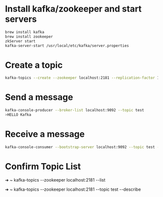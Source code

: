 # Install kafka/zookeeper and start servers

```bash
brew install kafka
brew install zookeeper
zkServer start
kafka-server-start /usr/local/etc/kafka/server.properties
```

# Create a topic

```bash
kafka-topics --create --zookeeper localhost:2181 --replication-factor 1 --partitions 1 --topic test
```

# Send a message

```bash
kafka-console-producer --broker-list localhost:9092 --topic test
>HELLO Kafka
```

# Receive a message

```bash
kafka-console-consumer --bootstrap-server localhost:9092 --topic test --from-beginning
```



# Confirm Topic List

➜  ~ kafka-topics --zookeeper localhost:2181 --list

➜  ~ kafka-topics --zookeeper localhost:2181 --topic test --describe